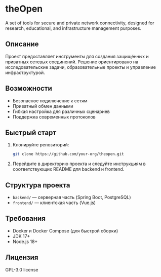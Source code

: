 # theOpen

A set of tools for secure and private network connectivity, designed for research, educational, and infrastructure management purposes.

## Описание
Проект предоставляет инструменты для создания защищённых и приватных сетевых соединений. Решение ориентировано на исследовательские задачи, образовательные проекты и управление инфраструктурой.

## Возможности
- Безопасное подключение к сетям
- Приватный обмен данными
- Гибкая настройка для различных сценариев
- Поддержка современных протоколов

## Быстрый старт
1. Клонируйте репозиторий:
   ```sh
   git clone https://github.com/your-org/theopen.git
   ```
2. Перейдите в директорию проекта и следуйте инструкциям в соответствующих README для backend и frontend.

## Структура проекта
- `backend/` — серверная часть (Spring Boot, PostgreSQL)
- `frontend/` — клиентская часть (Vue.js)

## Требования
- Docker и Docker Compose (для быстрой сборки)
- JDK 17+
- Node.js 18+

## Лицензия
GPL-3.0 license

